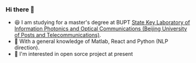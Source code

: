 ### Hi there 👋

<!--
**wjsvec/wjsvec** is a ✨ _special_ ✨ repository because its `README.md` (this file) appears on your GitHub profile.

Here are some ideas to get you started:

- 🔭 I’m currently working on ...
- 🌱 I’m currently learning ...
- 👯 I’m looking to collaborate on ...
- 🤔 I’m looking for help with ...
- 💬 Ask me about ...
- 📫 How to reach me: ...
- 😄 Pronouns: ...
- ⚡ Fun fact: ...
-->
- :laughing: I am studying for a master's degree at BUPT [State Key Laboratory of Information Photonics and Optical Communications (Beijing University of Posts and Telecommunications)](https://ipoc.bupt.edu.cn/sys/s_y.htm). 
- 🤔 With a general knowledge of Matlab, React and Python (NLP direction).
- 🌱 I'm interested in open sorce project at present


